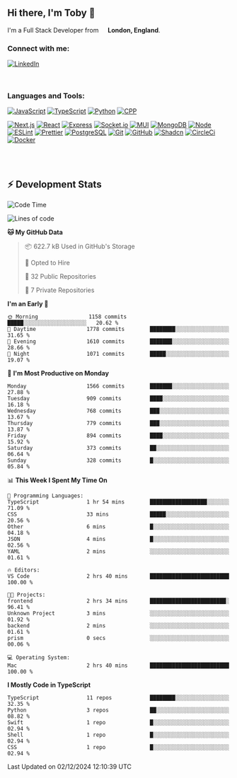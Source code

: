 ## Hi there, I'm Toby 👋

I'm a Full Stack Developer from <img src="https://cdn-icons-png.flaticon.com/512/197/197374.png" width="13" /> **London, England**.

### Connect with me:

[![LinkedIn][linkedin-shield]][linkedin-url]

<br />

### Languages and Tools:

[![JavaScript][JavaScript]][JavaScript-url] [![TypeScript][TypeScript]][TypeScript-url] [![Python][Python]][Python-url] [![CPP][CPP]][CPP-url]

[![Next.js][Next.js]][Next-url] [![React][React.js]][React-url] [![Express][Express.js]][Express-url] [![Socket.io][SocketIo]][SocketIo-url] [![MUI][MUI]][MUI-url] [![MongoDB][MongoDB]][Mongo-url] [![Node][Node.js]][Node-url] [![ESLint][ESLint]][ESLint-url] [![Prettier][Prettier]][Prettier-url] [![PostgreSQL][PostgreSQL]][PostgreSQL-url] [![Git][Git]][Git-url] [![GitHub][GitHub]][GitHub-url] [![Shadcn][Shadcn]][Shadcn-url] [![CircleCi][CircleCi]][CircleCi-url] [![Docker][Docker]][Docker-url]

<br />
<br />

## :zap: Development Stats

<!--START_SECTION:waka-->
![Code Time](http://img.shields.io/badge/Code%20Time-910%20hrs%2039%20mins-blue)

![Lines of code](https://img.shields.io/badge/From%20Hello%20World%20I%27ve%20Written-3.2%20million%20lines%20of%20code-blue)

**🐱 My GitHub Data** 

> 📦 622.7 kB Used in GitHub's Storage 
 > 
> 💼 Opted to Hire
 > 
> 📜 32 Public Repositories 
 > 
> 🔑 7 Private Repositories 
 > 
**I'm an Early 🐤** 

```text
🌞 Morning                1158 commits        █████░░░░░░░░░░░░░░░░░░░░   20.62 % 
🌆 Daytime                1778 commits        ████████░░░░░░░░░░░░░░░░░   31.65 % 
🌃 Evening                1610 commits        ███████░░░░░░░░░░░░░░░░░░   28.66 % 
🌙 Night                  1071 commits        █████░░░░░░░░░░░░░░░░░░░░   19.07 % 
```
📅 **I'm Most Productive on Monday** 

```text
Monday                   1566 commits        ███████░░░░░░░░░░░░░░░░░░   27.88 % 
Tuesday                  909 commits         ████░░░░░░░░░░░░░░░░░░░░░   16.18 % 
Wednesday                768 commits         ███░░░░░░░░░░░░░░░░░░░░░░   13.67 % 
Thursday                 779 commits         ███░░░░░░░░░░░░░░░░░░░░░░   13.87 % 
Friday                   894 commits         ████░░░░░░░░░░░░░░░░░░░░░   15.92 % 
Saturday                 373 commits         ██░░░░░░░░░░░░░░░░░░░░░░░   06.64 % 
Sunday                   328 commits         █░░░░░░░░░░░░░░░░░░░░░░░░   05.84 % 
```


📊 **This Week I Spent My Time On** 

```text
💬 Programming Languages: 
TypeScript               1 hr 54 mins        ██████████████████░░░░░░░   71.09 % 
CSS                      33 mins             █████░░░░░░░░░░░░░░░░░░░░   20.56 % 
Other                    6 mins              █░░░░░░░░░░░░░░░░░░░░░░░░   04.18 % 
JSON                     4 mins              █░░░░░░░░░░░░░░░░░░░░░░░░   02.56 % 
YAML                     2 mins              ░░░░░░░░░░░░░░░░░░░░░░░░░   01.61 % 

🔥 Editors: 
VS Code                  2 hrs 40 mins       █████████████████████████   100.00 % 

🐱‍💻 Projects: 
frontend                 2 hrs 34 mins       ████████████████████████░   96.41 % 
Unknown Project          3 mins              ░░░░░░░░░░░░░░░░░░░░░░░░░   01.92 % 
backend                  2 mins              ░░░░░░░░░░░░░░░░░░░░░░░░░   01.61 % 
prism                    0 secs              ░░░░░░░░░░░░░░░░░░░░░░░░░   00.06 % 

💻 Operating System: 
Mac                      2 hrs 40 mins       █████████████████████████   100.00 % 
```

**I Mostly Code in TypeScript** 

```text
TypeScript               11 repos            ████████░░░░░░░░░░░░░░░░░   32.35 % 
Python                   3 repos             ██░░░░░░░░░░░░░░░░░░░░░░░   08.82 % 
Swift                    1 repo              █░░░░░░░░░░░░░░░░░░░░░░░░   02.94 % 
Shell                    1 repo              █░░░░░░░░░░░░░░░░░░░░░░░░   02.94 % 
CSS                      1 repo              █░░░░░░░░░░░░░░░░░░░░░░░░   02.94 % 
```




 Last Updated on 02/12/2024 12:10:39 UTC
<!--END_SECTION:waka-->


<!-- MARKDOWN LINKS & IMAGES -->
<!-- https://www.markdownguide.org/basic-syntax/#reference-style-links -->

[CPP-url]: https://cplusplus.com/
[CPP]: https://img.shields.io/badge/-C++-blue?style=for-the-badge&logo=cplusplus
[JavaScript-url]: https://developer.mozilla.org/en-US/docs/Web/JavaScript
[JavaScript]: https://shields.io/badge/JavaScript-F7DF1E?logo=JavaScript&logoColor=000&style=for-the-badge
[TypeScript-url]: https://www.typescriptlang.org/
[TypeScript]: https://shields.io/badge/TypeScript-3178C6?logo=TypeScript&logoColor=FFF&style=for-the-badge
[Python-url]: https://www.python.org/
[Python]: https://img.shields.io/badge/python-3670A0?style=for-the-badge&logo=python&logoColor=ffdd54
[linkedin-shield]: https://img.shields.io/badge/LinkedIn-0077B5?style=for-the-badge&logo=linkedin&logoColor=white
[linkedin-url]: https://linkedin.com/in/toby-dixon-smith/
[Next.js]: https://img.shields.io/badge/next.js-000000?style=for-the-badge&logo=nextdotjs&logoColor=white
[Next-url]: https://nextjs.org/
[React.js]: https://img.shields.io/badge/React-20232A?style=for-the-badge&logo=react&logoColor=61DAFB
[React-url]: https://reactjs.org/
[Express.js]: https://img.shields.io/badge/Express.js-404D59?style=for-the-badge&logo=express
[Express-url]: https://expressjs.com/
[Node.js]: https://img.shields.io/badge/Node.js-43853D?style=for-the-badge&logo=node.js&logoColor=white
[Node-url]: https://nodejs.org/
[MongoDB]: https://img.shields.io/badge/MongoDB-4EA94B?style=for-the-badge&logo=mongodb&logoColor=white
[Mongo-url]: https://www.mongodb.com/
[ESLint]: https://img.shields.io/badge/eslint-3A33D1?style=for-the-badge&logo=eslint&logoColor=white
[ESLint-url]: https://eslint.org/
[Prettier]: https://img.shields.io/badge/prettier-1A2C34?style=for-the-badge&logo=prettier&logoColor=F7BA3E
[Prettier-url]: https://prettier.io/
[SocketIo-url]: https://socket.io/
[SocketIo]: https://img.shields.io/badge/Socket.io-010101?style=for-the-badge&logo=socket.io&badgeColor=010101
[MUI-url]: https://mui.com/
[MUI]: https://img.shields.io/badge/MUI-%230081CB.svg?style=for-the-badge&logo=mui&logoColor=white
[PostgreSQL-url]: https://www.postgresql.org/
[PostgreSQL]: https://img.shields.io/badge/postgresql-4169e1?style=for-the-badge&logo=postgresql&logoColor=white
[Git-url]: https://git-scm.com/
[Git]: https://img.shields.io/badge/GIT-E44C30?style=for-the-badge&logo=git&logoColor=white
[GitHub-url]: https://github.com/
[GitHub]: https://img.shields.io/badge/GitHub-100000?style=for-the-badge&logo=github&logoColor=white
[Shadcn-url]: https://ui.shadcn.com/
[Shadcn]: https://img.shields.io/badge/shadcn%2Fui-000?logo=shadcnui&logoColor=fff&style=for-the-badge
[CircleCi-url]: https://ui.shadcn.com/
[CircleCi]: https://img.shields.io/badge/circleci-343434?logo=circleci&logoColor=fff&style=for-the-badge
[Docker-url]: https://ui.shadcn.com/
[Docker]: https://img.shields.io/badge/docker-2496ED?logo=docker&logoColor=fff&style=for-the-badge
